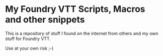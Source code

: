 # My Foundry VTT Scripts, Macros and other snippets
This is a repository of stuff I found on the internet from others and my own stuff for Foundry VTT.

Use at your own risk ;-)
